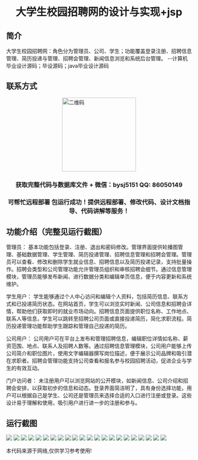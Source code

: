 <p><h1 align="center">大学生校园招聘网的设计与实现+jsp</h1></p>

## 简介
大学生校园招聘网：角色分为管理员、公司、学生；功能覆盖登录注册、招聘信息管理、简历投递与管理、招聘会管理、新闻信息浏览和系统后台管理。    --计算机毕业设计源码；毕设源码；java毕业设计源码


## 联系方式
<img src="https://bs-1329754181.cos.ap-shanghai.myqcloud.com/wx.jpg" alt="二维码" style="display: block; margin: 0 auto;" width="200px">
<p><h3 align="center">获取完整代码与数据库文件 + 微信：bysj5151 QQ: 86050149</h3></p>
<p><h3 align="center">可帮忙远程部署 包运行成功！提供远程部署、修改代码、设计文档指导、代码讲解等服务！</h3></p>

## 功能介绍（完整见运行截图）
管理员： 基本功能包括登录、注册、退出和密码修改。管理界面提供轮播图管理、基础数据管理、学生管理、简历投递管理、招聘信息管理和招聘会管理。管理员可以查看、修改和删除学生就业信息、招聘信息以及简历投递记录，支持批量操作。招聘会类型和公司管理功能允许管理员组织和审核招聘会细节。通过信息管理模块，管理员能够发布新闻、进行数据分类和编辑单页信息，便于内容更新和系统维护。

学生用户： 学生能够通过个人中心访问和编辑个人资料，包括简历信息、联系方式和已投递简历状态。在网站首页，学生可以浏览实时新闻、公司信息和招聘会详情，帮助他们获取即时的就业市场动向。招聘信息页面提供职位名称、工作地点、联系人等信息，学生可以跳转至招聘公司页面或直接投递简历，简化求职流程。简历投递管理功能帮助学生跟踪和管理自己投递的简历。

公司用户： 公司用户可在平台上发布和管理招聘信息，编辑职位详情如名称、薪资范围、地点、联系人及招聘人数等。通过招聘信息管理模块，公司用户能够上传公司简介和职位图片，使用文字编辑器撰写岗位描述，便于展示公司品牌和吸引潜在求职者。招聘会管理功能支持公司查看和报名参与校园招聘活动，促进企业与学生的有效互动。

门户访问者： 未注册用户可以浏览网站的公开模块，如新闻信息、公司介绍和招聘会安排，以获取初步的信息和动态。登录界面简洁明了，具有身份选择功能，用户可以根据自己是学生、公司还是管理员来选择合适的入口进行注册或登录。这些设计易于理解和使用，吸引用户进行进一步的注册和参与。


## 运行截图
![](https://bs-1329754181.cos.ap-shanghai.myqcloud.com/ssm/CampusRecruitmentSystemJsp/img/001.jpg)
![](https://bs-1329754181.cos.ap-shanghai.myqcloud.com/ssm/CampusRecruitmentSystemJsp/img/002.jpg)
![](https://bs-1329754181.cos.ap-shanghai.myqcloud.com/ssm/CampusRecruitmentSystemJsp/img/003.jpg)
![](https://bs-1329754181.cos.ap-shanghai.myqcloud.com/ssm/CampusRecruitmentSystemJsp/img/004.jpg)
![](https://bs-1329754181.cos.ap-shanghai.myqcloud.com/ssm/CampusRecruitmentSystemJsp/img/005.jpg)
![](https://bs-1329754181.cos.ap-shanghai.myqcloud.com/ssm/CampusRecruitmentSystemJsp/img/006.jpg)
![](https://bs-1329754181.cos.ap-shanghai.myqcloud.com/ssm/CampusRecruitmentSystemJsp/img/007.jpg)
![](https://bs-1329754181.cos.ap-shanghai.myqcloud.com/ssm/CampusRecruitmentSystemJsp/img/008.jpg)
![](https://bs-1329754181.cos.ap-shanghai.myqcloud.com/ssm/CampusRecruitmentSystemJsp/img/009.jpg)
![](https://bs-1329754181.cos.ap-shanghai.myqcloud.com/ssm/CampusRecruitmentSystemJsp/img/010.jpg)
![](https://bs-1329754181.cos.ap-shanghai.myqcloud.com/ssm/CampusRecruitmentSystemJsp/img/011.jpg)
![](https://bs-1329754181.cos.ap-shanghai.myqcloud.com/ssm/CampusRecruitmentSystemJsp/img/012.jpg)
![](https://bs-1329754181.cos.ap-shanghai.myqcloud.com/ssm/CampusRecruitmentSystemJsp/img/013.jpg)
![](https://bs-1329754181.cos.ap-shanghai.myqcloud.com/ssm/CampusRecruitmentSystemJsp/img/014.jpg)
![](https://bs-1329754181.cos.ap-shanghai.myqcloud.com/ssm/CampusRecruitmentSystemJsp/img/015.jpg)
![](https://bs-1329754181.cos.ap-shanghai.myqcloud.com/ssm/CampusRecruitmentSystemJsp/img/016.jpg)
![](https://bs-1329754181.cos.ap-shanghai.myqcloud.com/ssm/CampusRecruitmentSystemJsp/img/017.jpg)
![](https://bs-1329754181.cos.ap-shanghai.myqcloud.com/ssm/CampusRecruitmentSystemJsp/img/018.jpg)
![](https://bs-1329754181.cos.ap-shanghai.myqcloud.com/ssm/CampusRecruitmentSystemJsp/img/019.jpg)
![](https://bs-1329754181.cos.ap-shanghai.myqcloud.com/ssm/CampusRecruitmentSystemJsp/img/020.jpg)
![](https://bs-1329754181.cos.ap-shanghai.myqcloud.com/ssm/CampusRecruitmentSystemJsp/img/021.jpg)
![](https://bs-1329754181.cos.ap-shanghai.myqcloud.com/ssm/CampusRecruitmentSystemJsp/img/022.jpg)

<p>本代码来源于网络,仅供学习参考使用!</p>
